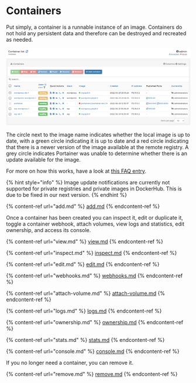 # Containers

Put simply, a container is a runnable instance of an image. Containers do not hold any persistent data and therefore can be destroyed and recreated as needed.

![](../../../.gitbook/assets/2.14-containers-splash.png)

The circle next to the image name indicates whether the local image is up to date, with a green circle indicating it is up to date and a red circle indicating that there is a newer version of the image available at the remote registry. A grey circle indicates Portainer was unable to determine whether there is an update available for the image.

For more on how this works, have a look at [this FAQ entry](../../../faq/troubleshooting.md#how-does-the-new-image-update-notification-icon-work).

{% hint style="info" %}
Image update notifications are currently not supported for private registries and private images in DockerHub. This is due to be fixed in our next version.
{% endhint %}

{% content-ref url="add.md" %}
[add.md](add.md)
{% endcontent-ref %}

Once a container has been created you can inspect it, edit or duplicate it, toggle a container webhook, attach volumes, view logs and statistics, edit ownership, and access its console.

{% content-ref url="view.md" %}
[view.md](view.md)
{% endcontent-ref %}

{% content-ref url="inspect.md" %}
[inspect.md](inspect.md)
{% endcontent-ref %}

{% content-ref url="edit.md" %}
[edit.md](edit.md)
{% endcontent-ref %}

{% content-ref url="webhooks.md" %}
[webhooks.md](webhooks.md)
{% endcontent-ref %}

{% content-ref url="attach-volume.md" %}
[attach-volume.md](attach-volume.md)
{% endcontent-ref %}

{% content-ref url="logs.md" %}
[logs.md](logs.md)
{% endcontent-ref %}

{% content-ref url="ownership.md" %}
[ownership.md](ownership.md)
{% endcontent-ref %}

{% content-ref url="stats.md" %}
[stats.md](stats.md)
{% endcontent-ref %}

{% content-ref url="console.md" %}
[console.md](console.md)
{% endcontent-ref %}

If you no longer need a container, you can remove it.

{% content-ref url="remove.md" %}
[remove.md](remove.md)
{% endcontent-ref %}



